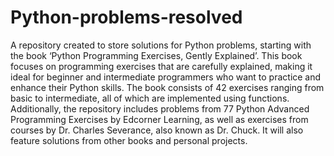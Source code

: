 # Python-problems-resolved
A repository created to store solutions for Python problems, starting with the book ‘Python Programming Exercises, Gently Explained’. This book focuses on programming exercises that are carefully explained, making it ideal for beginner and intermediate programmers who want to practice and enhance their Python skills. The book consists of 42 exercises ranging from basic to intermediate, all of which are implemented using functions.
Additionally, the repository includes problems from 77 Python Advanced Programming Exercises by Edcorner Learning, as well as exercises from courses by Dr. Charles Severance, also known as Dr. Chuck.
It will also feature solutions from other books and personal projects.
